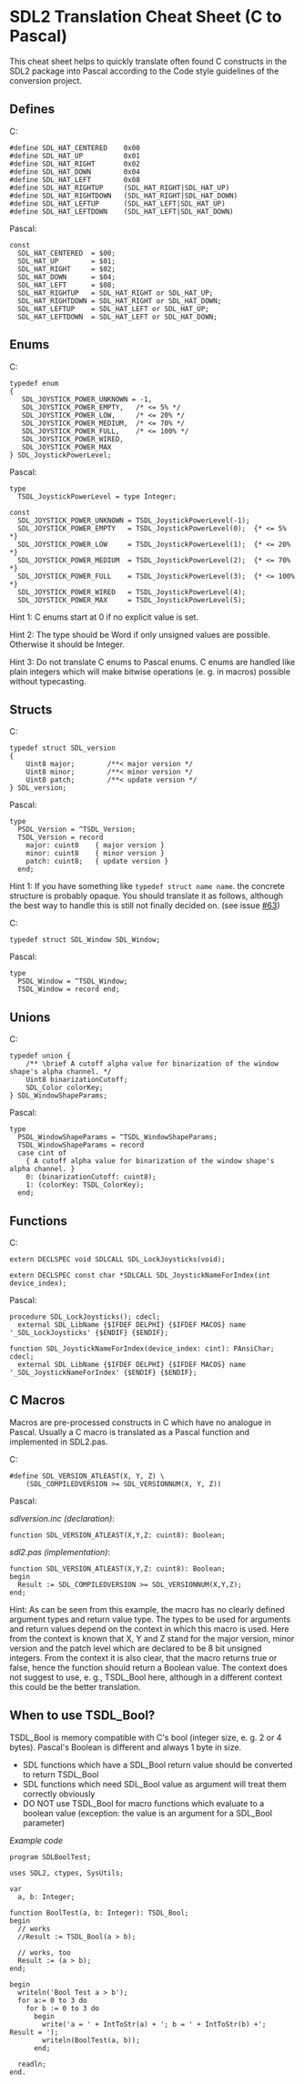 # SDL2 Translation Cheat Sheet (C to Pascal)

This cheat sheet helps to quickly translate often found C constructs in the
SDL2 package into Pascal according to the Code style guidelines of the
conversion project.

## Defines

C:

```
#define SDL_HAT_CENTERED    0x00
#define SDL_HAT_UP          0x01
#define SDL_HAT_RIGHT       0x02
#define SDL_HAT_DOWN        0x04
#define SDL_HAT_LEFT        0x08
#define SDL_HAT_RIGHTUP     (SDL_HAT_RIGHT|SDL_HAT_UP)
#define SDL_HAT_RIGHTDOWN   (SDL_HAT_RIGHT|SDL_HAT_DOWN)
#define SDL_HAT_LEFTUP      (SDL_HAT_LEFT|SDL_HAT_UP)
#define SDL_HAT_LEFTDOWN    (SDL_HAT_LEFT|SDL_HAT_DOWN)
```

Pascal:

```
const
  SDL_HAT_CENTERED  = $00;
  SDL_HAT_UP        = $01;
  SDL_HAT_RIGHT     = $02;
  SDL_HAT_DOWN      = $04;
  SDL_HAT_LEFT      = $08;
  SDL_HAT_RIGHTUP   = SDL_HAT_RIGHT or SDL_HAT_UP;
  SDL_HAT_RIGHTDOWN = SDL_HAT_RIGHT or SDL_HAT_DOWN;
  SDL_HAT_LEFTUP    = SDL_HAT_LEFT or SDL_HAT_UP;
  SDL_HAT_LEFTDOWN  = SDL_HAT_LEFT or SDL_HAT_DOWN;
```

## Enums

C:

```
typedef enum
{
   SDL_JOYSTICK_POWER_UNKNOWN = -1,
   SDL_JOYSTICK_POWER_EMPTY,   /* <= 5% */
   SDL_JOYSTICK_POWER_LOW,     /* <= 20% */
   SDL_JOYSTICK_POWER_MEDIUM,  /* <= 70% */
   SDL_JOYSTICK_POWER_FULL,    /* <= 100% */
   SDL_JOYSTICK_POWER_WIRED,
   SDL_JOYSTICK_POWER_MAX
} SDL_JoystickPowerLevel;
```

Pascal:

```
type
  TSDL_JoystickPowerLevel = type Integer;

const
  SDL_JOYSTICK_POWER_UNKNOWN = TSDL_JoystickPowerLevel(-1);
  SDL_JOYSTICK_POWER_EMPTY   = TSDL_JoystickPowerLevel(0);  {* <= 5% *}
  SDL_JOYSTICK_POWER_LOW     = TSDL_JoystickPowerLevel(1);  {* <= 20% *}
  SDL_JOYSTICK_POWER_MEDIUM  = TSDL_JoystickPowerLevel(2);  {* <= 70% *}
  SDL_JOYSTICK_POWER_FULL    = TSDL_JoystickPowerLevel(3);  {* <= 100% *}
  SDL_JOYSTICK_POWER_WIRED   = TSDL_JoystickPowerLevel(4);
  SDL_JOYSTICK_POWER_MAX     = TSDL_JoystickPowerLevel(5);
```

Hint 1: C enums start at 0 if no explicit value is set.

Hint 2: The type should be Word if only unsigned values are possible. Otherwise
it should be Integer.

Hint 3: Do not translate C enums to Pascal enums. C enums are handled like plain
integers which will make bitwise operations (e. g. in macros) possible
without typecasting.

## Structs

C:

```
typedef struct SDL_version
{
    Uint8 major;        /**< major version */
    Uint8 minor;        /**< minor version */
    Uint8 patch;        /**< update version */
} SDL_version;
```

Pascal:

```
type
  PSDL_Version = ^TSDL_Version;
  TSDL_Version = record
    major: cuint8    { major version }
    minor: cuint8    { minor version }
    patch: cuint8;   { update version }
  end;
```

Hint 1: If you have something like ```typedef struct name name```. the concrete
structure is probably opaque. You should translate it as follows, although
the best way to handle this is still not finally decided on. (see issue
[#63](https://github.com/PascalGameDevelopment/SDL2-for-Pascal/issues/63))

C:

```
typedef struct SDL_Window SDL_Window;
```

Pascal:

```
type
  PSDL_Window = ^TSDL_Window;
  TSDL_Window = record end;
```

## Unions

C:

```
typedef union {
    /** \brief A cutoff alpha value for binarization of the window shape's alpha channel. */
    Uint8 binarizationCutoff;
    SDL_Color colorKey;
} SDL_WindowShapeParams;
```

Pascal:

```
type
  PSDL_WindowShapeParams = ^TSDL_WindowShapeParams;
  TSDL_WindowShapeParams = record
  case cint of
    { A cutoff alpha value for binarization of the window shape's alpha channel. }
    0: (binarizationCutoff: cuint8);
    1: (colorKey: TSDL_ColorKey);
  end;
```

## Functions

C:

```
extern DECLSPEC void SDLCALL SDL_LockJoysticks(void);

extern DECLSPEC const char *SDLCALL SDL_JoystickNameForIndex(int device_index);
```

Pascal:

```
procedure SDL_LockJoysticks(); cdecl;
  external SDL_LibName {$IFDEF DELPHI} {$IFDEF MACOS} name '_SDL_LockJoysticks' {$ENDIF} {$ENDIF};

function SDL_JoystickNameForIndex(device_index: cint): PAnsiChar; cdecl;
  external SDL_LibName {$IFDEF DELPHI} {$IFDEF MACOS} name '_SDL_JoystickNameForIndex' {$ENDIF} {$ENDIF};
```

## C Macros

Macros are pre-processed constructs in C which have no analogue in Pascal.
Usually a C macro is translated as a Pascal function and implemented in SDL2.pas.

C:

```
#define SDL_VERSION_ATLEAST(X, Y, Z) \
    (SDL_COMPILEDVERSION >= SDL_VERSIONNUM(X, Y, Z))
```

Pascal:

_sdlversion.inc (declaration)_:
```
function SDL_VERSION_ATLEAST(X,Y,Z: cuint8): Boolean;
```

_sdl2.pas (implementation)_:
```
function SDL_VERSION_ATLEAST(X,Y,Z: cuint8): Boolean;
begin
  Result := SDL_COMPILEDVERSION >= SDL_VERSIONNUM(X,Y,Z);
end;
```
Hint: As can be seen from this example, the macro has no clearly defined
argument types and return value type. The types to be used for arguments and
return values depend on the context in which this macro is used. Here from the
context is known that X, Y and Z stand for the major version, minor version and
the patch level which are declared to be 8 bit unsigned integers. From the
context it is also clear, that the macro returns true or false, hence the
function should return a Boolean value. The context does not suggest to use,
e. g., TSDL_Bool here, although in a different context this could be the better
translation.

## When to use TSDL_Bool?

TSDL_Bool is memory compatible with C's bool (integer size, e. g. 2 or 4 bytes).
Pascal's Boolean is different and always 1 byte in size.

* SDL functions which have a SDL_Bool return value should be converted to return TSDL_Bool
* SDL functions which need SDL_Bool value as argument will treat them correctly obviously
* DO NOT use TSDL_Bool for macro functions which evaluate to a boolean value (exception: the value is an argument for a SDL_Bool parameter)

_Example code_
```
program SDLBoolTest;

uses SDL2, ctypes, SysUtils;

var
  a, b: Integer;

function BoolTest(a, b: Integer): TSDL_Bool;
begin
  // works
  //Result := TSDL_Bool(a > b);

  // works, too
  Result := (a > b);
end;

begin
  writeln('Bool Test a > b');
  for a:= 0 to 3 do
    for b := 0 to 3 do
      begin
        write('a = ' + IntToStr(a) + '; b = ' + IntToStr(b) +';    Result = ');
        writeln(BoolTest(a, b));
      end;

  readln;
end.
```
